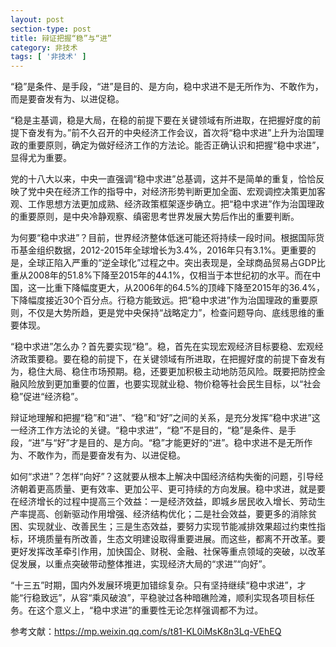 ```yaml
---
layout: post
section-type: post
title: 辩证把握“稳”与“进”
category: 非技术
tags: [ '非技术' ]
---
```

“稳”是条件、是手段，“进”是目的、是方向，稳中求进不是无所作为、不敢作为，而是要奋发有为、以进促稳。

“稳是主基调，稳是大局，在稳的前提下要在关键领域有所进取，在把握好度的前提下奋发有为。”前不久召开的中央经济工作会议，首次将“稳中求进”上升为治国理政的重要原则，确定为做好经济工作的方法论。能否正确认识和把握“稳中求进”，显得尤为重要。

党的十八大以来，中央一直强调“稳中求进”总基调，这并不是简单的重复，恰恰反映了党中央在经济工作的指导中，对经济形势判断更加全面、宏观调控决策更加客观、工作思想方法更加成熟、经济政策框架逐步确立。把“稳中求进”作为治国理政的重要原则，是中央冷静观察、缜密思考世界发展大势后作出的重要判断。

为何要“稳中求进”？目前，世界经济整体低迷可能还将持续一段时间。根据国际货币基金组织数据，2012-2015年全球增长为3.4%，2016年只有3.1%。更重要的是，全球正陷入严重的“逆全球化”过程之中。突出表现是，全球商品贸易占GDP比重从2008年的51.8%下降至2015年的44.1%，仅相当于本世纪初的水平。而在中国，这一比重下降幅度更大，从2006年的64.5%的顶峰下降至2015年的36.4%，下降幅度接近30个百分点。行稳方能致远。把“稳中求进”作为治国理政的重要原则，不仅是大势所趋，更是党中央保持“战略定力”，检查问题导向、底线思维的重要体现。

“稳中求进”怎么办？首先要实现“稳”。稳，首先在实现宏观经济目标要稳、宏观经济政策要稳。要在稳的前提下，在关键领域有所进取，在把握好度的前提下奋发有为，稳住大局、稳住市场预期。稳，还要更加积极主动地防范风险。既要把防控金融风险放到更加重要的位置，也要实现就业稳、物价稳等社会民生目标，以“社会稳”促进“经济稳”。

辩证地理解和把握“稳”和“进”、“稳”和“好”之间的关系，是充分发挥“稳中求进”这一经济工作方法论的关键。“稳中求进”，“稳”不是目的，“稳”是条件、是手段，“进”与“好”才是目的、是方向。“稳”才能更好的“进”。稳中求进不是无所作为、不敢作为，而是要奋发有为、以进促稳。

如何“求进”？怎样“向好”？这就要从根本上解决中国经济结构失衡的问题，引导经济朝着更高质量、更有效率、更加公平、更可持续的方向发展。稳中求进，就是要在经济增长的过程中提高三个效益：一是经济效益，即城乡居民收入增长、劳动生产率提高、创新驱动作用增强、经济结构优化；二是社会效益，要更多的消除贫困、实现就业、改善民生；三是生态效益，要努力实现节能减排效果超过约束性指标，环境质量有所改善，生态文明建设取得重要进展。而这些，都离不开改革。要更好发挥改革牵引作用，加快国企、财税、金融、社保等重点领域的突破，以改革促发展，以重点突破带动整体推进，实现经济大局的“求进”“向好”。

“十三五”时期，国内外发展环境更加错综复杂。只有坚持继续“稳中求进”，才能“行稳致远”，从容“乘风破浪”，平稳驶过各种暗礁险滩，顺利实现各项目标任务。在这个意义上，“稳中求进”的重要性无论怎样强调都不为过。

参考文献：https://mp.weixin.qq.com/s/t81-KL0iMsK8n3Lq-VEhEQ